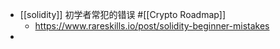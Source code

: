 - [[solidity]] 初学者常犯的错误 #[[Crypto Roadmap]]
	- https://www.rareskills.io/post/solidity-beginner-mistakes
-
